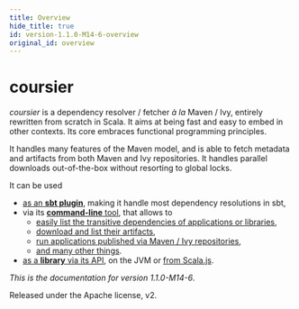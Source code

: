 ```yaml
---
title: Overview
hide_title: true
id: version-1.1.0-M14-6-overview
original_id: overview
---
```


# coursier

*coursier* is a dependency resolver / fetcher *à la* Maven / Ivy, entirely
rewritten from scratch in Scala. It aims at being fast and easy to embed
in other contexts. Its core embraces functional programming principles.

It handles many features of the Maven model, and is able to fetch metadata and
artifacts from both Maven and Ivy repositories. It handles parallel downloads
out-of-the-box without resorting to global locks.

It can be used
- [as an **sbt plugin**](quick-start-sbt.md), making it handle most dependency resolutions in sbt,
- via its [**command-line** tool](quick-start-cli.md), that allows to
  - [easily list the transitive dependencies of applications or libraries](cli-resolve.md),
  - [download and list their artifacts](cli-fetch.md),
  - [run applications published via Maven / Ivy repositories](cli-launch.md),
  - [and many other things](cli-overview.md).
- [as a **library** via its API](quick-start-api.md), on the JVM or [from Scala.js](api-scala-js.md).

*This is the documentation for version 1.1.0-M14-6*.


Released under the Apache license, v2.
